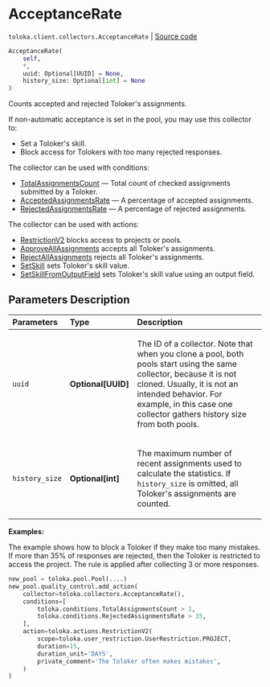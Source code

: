 # AcceptanceRate
`toloka.client.collectors.AcceptanceRate` | [Source code](https://github.com/Toloka/toloka-kit/blob/v1.2.0.post1/src/client/collectors.py#L74)

```python
AcceptanceRate(
    self,
    *,
    uuid: Optional[UUID] = None,
    history_size: Optional[int] = None
)
```

Counts accepted and rejected Toloker's assignments.


If non-automatic acceptance is set in the pool, you may use this collector to:
- Set a Toloker's skill.
- Block access for Tolokers with too many rejected responses.

The collector can be used with conditions:
* [TotalAssignmentsCount](toloka.client.conditions.TotalAssignmentsCount.md) — Total count of checked assignments submitted by a Toloker.
* [AcceptedAssignmentsRate](toloka.client.conditions.AcceptedAssignmentsRate.md) — A percentage of accepted assignments.
* [RejectedAssignmentsRate](toloka.client.conditions.RejectedAssignmentsRate.md) — A percentage of rejected assignments.

The collector can be used with actions:
* [RestrictionV2](toloka.client.actions.RestrictionV2.md) blocks access to projects or pools.
* [ApproveAllAssignments](toloka.client.actions.ApproveAllAssignments.md) accepts all Toloker's assignments.
* [RejectAllAssignments](toloka.client.actions.RejectAllAssignments.md) rejects all Toloker's assignments.
* [SetSkill](toloka.client.actions.SetSkill.md) sets Toloker's skill value.
* [SetSkillFromOutputField](toloka.client.actions.SetSkillFromOutputField.md) sets Toloker's skill value using an output field.

## Parameters Description

| Parameters | Type | Description |
| :----------| :----| :-----------|
`uuid`|**Optional\[UUID\]**|<p>The ID of a collector. Note that when you clone a pool, both pools start using the same collector, because it is not cloned. Usually, it is not an intended behavior. For example, in this case one collector gathers history size from both pools.</p>
`history_size`|**Optional\[int\]**|<p>The maximum number of recent assignments used to calculate the statistics. If `history_size` is omitted, all Toloker&#x27;s assignments are counted.</p>

**Examples:**

The example shows how to block a Toloker if they make too many mistakes.
If more than 35% of responses are rejected, then the Toloker is restricted to access the project.
The rule is applied after collecting 3 or more responses.

```python
new_pool = toloka.pool.Pool(....)
new_pool.quality_control.add_action(
    collector=toloka.collectors.AcceptanceRate(),
    conditions=[
        toloka.conditions.TotalAssignmentsCount > 2,
        toloka.conditions.RejectedAssignmentsRate > 35,
    ],
    action=toloka.actions.RestrictionV2(
        scope=toloka.user_restriction.UserRestriction.PROJECT,
        duration=15,
        duration_unit='DAYS',
        private_comment='The Toloker often makes mistakes',
    )
)
```
